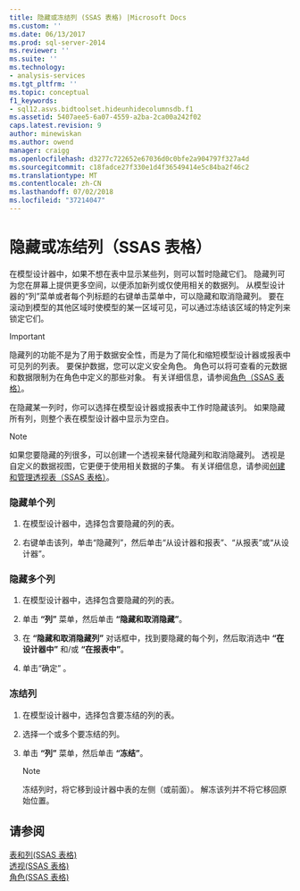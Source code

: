 ```yaml
---
title: 隐藏或冻结列 (SSAS 表格) |Microsoft Docs
ms.custom: ''
ms.date: 06/13/2017
ms.prod: sql-server-2014
ms.reviewer: ''
ms.suite: ''
ms.technology:
- analysis-services
ms.tgt_pltfrm: ''
ms.topic: conceptual
f1_keywords:
- sql12.asvs.bidtoolset.hideunhidecolumnsdb.f1
ms.assetid: 5407aee5-6a07-4559-a2ba-2ca00a242f02
caps.latest.revision: 9
author: minewiskan
ms.author: owend
manager: craigg
ms.openlocfilehash: d3277c722652e67036d0c0bfe2a904797f327a4d
ms.sourcegitcommit: c18fadce27f330e1d4f36549414e5c84ba2f46c2
ms.translationtype: MT
ms.contentlocale: zh-CN
ms.lasthandoff: 07/02/2018
ms.locfileid: "37214047"
---
```

# <a name="hide-or-freeze-columns-ssas-tabular"></a>隐藏或冻结列（SSAS 表格）
  在模型设计器中，如果不想在表中显示某些列，则可以暂时隐藏它们。 隐藏列可为您在屏幕上提供更多空间，以便添加新列或仅使用相关的数据列。 从模型设计器的“列”菜单或者每个列标题的右键单击菜单中，可以隐藏和取消隐藏列。 要在滚动到模型的其他区域时使模型的某一区域可见，可以通过冻结该区域的特定列来锁定它们。  
  
> [!IMPORTANT]  
>  隐藏列的功能不是为了用于数据安全性，而是为了简化和缩短模型设计器或报表中可见列的列表。 要保护数据，您可以定义安全角色。 角色可以将可查看的元数据和数据限制为在角色中定义的那些对象。 有关详细信息，请参阅[角色（SSAS 表格）](roles-ssas-tabular.md)。  
  
 在隐藏某一列时，你可以选择在模型设计器或报表中工作时隐藏该列。 如果隐藏所有列，则整个表在模型设计器中显示为空白。  
  
> [!NOTE]  
>  如果您要隐藏的列很多，可以创建一个透视来替代隐藏列和取消隐藏列。 透视是自定义的数据视图，它更便于使用相关数据的子集。 有关详细信息，请参阅[创建和管理透视表（SSAS 表格）](perspectives-ssas-tabular.md)。  
  
### <a name="to-hide-an-individual-column"></a>隐藏单个列  
  
1.  在模型设计器中，选择包含要隐藏的列的表。  
  
2.  右键单击该列，单击“隐藏列”，然后单击“从设计器和报表”、“从报表”或“从设计器”。  
  
### <a name="to-hide-multiple-columns"></a>隐藏多个列  
  
1.  在模型设计器中，选择包含要隐藏的列的表。  
  
2.  单击 **“列”** 菜单，然后单击 **“隐藏和取消隐藏”**。  
  
3.  在 **“隐藏和取消隐藏列”** 对话框中，找到要隐藏的每个列，然后取消选中 **“在设计器中”** 和/或 **“在报表中”**。  
  
4.  单击“确定” 。  
  
### <a name="to-freeze-columns"></a>冻结列  
  
1.  在模型设计器中，选择包含要冻结的列的表。  
  
2.  选择一个或多个要冻结的列。  
  
3.  单击 **“列”** 菜单，然后单击 **“冻结”**。  
  
    > [!NOTE]  
    >  冻结列时，将它移到设计器中表的左侧（或前面）。 解冻该列并不将它移回原始位置。  
  
## <a name="see-also"></a>请参阅  
 [表和列&#40;SSAS 表格&#41;](tables-and-columns-ssas-tabular.md)   
 [透视&#40;SSAS 表格&#41;](perspectives-ssas-tabular.md)   
 [角色&#40;SSAS 表格&#41;](roles-ssas-tabular.md)  
  
  
